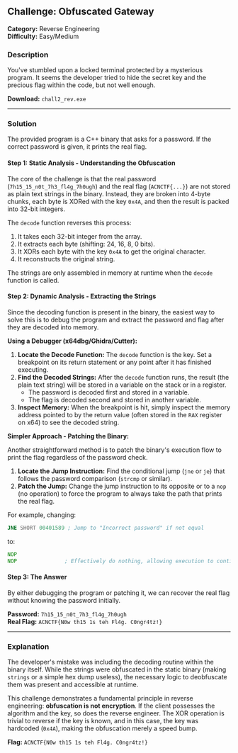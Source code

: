 ## Challenge: **Obfuscated Gateway**

**Category:** Reverse Engineering  
**Difficulty:** Easy/Medium

### Description

You've stumbled upon a locked terminal protected by a mysterious program. It seems the developer tried to hide the secret key and the precious flag within the code, but not well enough.

**Download:** `chall2_rev.exe`

---

### Solution

The provided program is a C++ binary that asks for a password. If the correct password is given, it prints the real flag.

#### Step 1: Static Analysis - Understanding the Obfuscation

The core of the challenge is that the real password (`7h15_15_n0t_7h3_fl4g_7h0ugh`) and the real flag (`ACNCTF{...}`) are not stored as plain text strings in the binary. Instead, they are broken into 4-byte chunks, each byte is XORed with the key `0x4A`, and then the result is packed into 32-bit integers.

The `decode` function reverses this process:
1. It takes each 32-bit integer from the array.
2. It extracts each byte (shifting: 24, 16, 8, 0 bits).
3. It XORs each byte with the key `0x4A` to get the original character.
4. It reconstructs the original string.

The strings are only assembled in memory at runtime when the `decode` function is called.

#### Step 2: Dynamic Analysis - Extracting the Strings

Since the decoding function is present in the binary, the easiest way to solve this is to debug the program and extract the password and flag after they are decoded into memory.

**Using a Debugger (x64dbg/Ghidra/Cutter):**

1.  **Locate the Decode Function:** The `decode` function is the key. Set a breakpoint on its return statement or any point after it has finished executing.
2.  **Find the Decoded Strings:** After the `decode` function runs, the result (the plain text string) will be stored in a variable on the stack or in a register.
    *   The password is decoded first and stored in a variable.
    *   The flag is decoded second and stored in another variable.
3.  **Inspect Memory:** When the breakpoint is hit, simply inspect the memory address pointed to by the return value (often stored in the `RAX` register on x64) to see the decoded string.

**Simpler Approach - Patching the Binary:**

Another straightforward method is to patch the binary's execution flow to print the flag regardless of the password check.

1.  **Locate the Jump Instruction:** Find the conditional jump (`jne` or `je`) that follows the password comparison (`strcmp` or similar).
2.  **Patch the Jump:** Change the jump instruction to its opposite or to a `nop` (no operation) to force the program to always take the path that prints the real flag.

For example, changing:
```asm
JNE SHORT 00401589 ; Jump to "Incorrect password" if not equal
```
to:
```asm
NOP
NOP               ; Effectively do nothing, allowing execution to continue to the flag print.
```

#### Step 3: The Answer

By either debugging the program or patching it, we can recover the real flag without knowing the password initially.

**Password:** `7h15_15_n0t_7h3_fl4g_7h0ugh`  
**Real Flag:** `ACNCTF{N0w th15 1s teh Fl4g. C0ngr4tz!}`

---

### Explanation

The developer's mistake was including the decoding routine within the binary itself. While the strings were obfuscated in the static binary (making `strings` or a simple hex dump useless), the necessary logic to deobfuscate them was present and accessible at runtime.

This challenge demonstrates a fundamental principle in reverse engineering: **obfuscation is not encryption**. If the client possesses the algorithm and the key, so does the reverse engineer. The XOR operation is trivial to reverse if the key is known, and in this case, the key was hardcoded (`0x4A`), making the obfuscation merely a speed bump.

**Flag:** `ACNCTF{N0w th15 1s teh Fl4g. C0ngr4tz!}`
